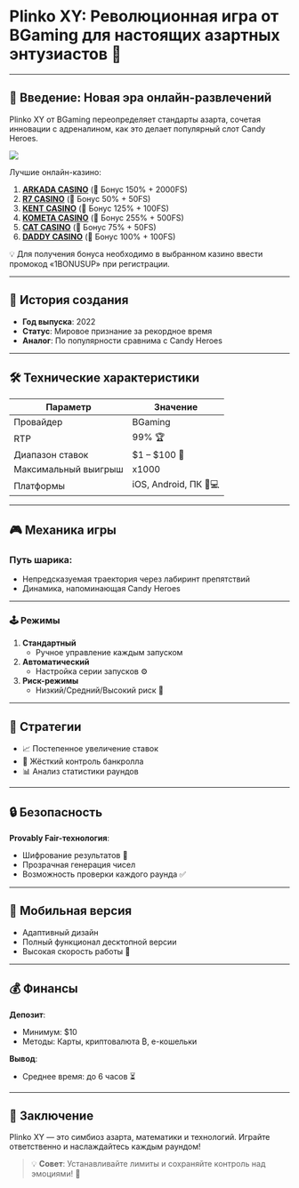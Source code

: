 # Plinko XY: Революционная игра от BGaming для настоящих азартных энтузиастов 🎰

---

## 🌟 Введение: Новая эра онлайн-развлечений  
Plinko XY от BGaming переопределяет стандарты азарта, сочетая инновации с адреналином, как это делает популярный слот Candy Heroes.

[![](https://i.ibb.co/V0sL31NS/Plinko-app.jpg)](https://clck.ru/3Hr27o)

Лучшие онлайн-казино:

1. **[ARKADA CASINO](https://clck.ru/3Hr27o "ARKADA CASINO")** (🎁 Бонус 150% + 2000FS)
2. **[R7 CASINO](https://clck.ru/3HsT58 "R7 CASINO")** (🎁 Бонус 50% + 50FS)
3. **[KENT CASINO](https://clck.ru/3MmjWQ "KENT CASINO")** (🎁 Бонус 125% + 100FS)
4. **[KOMETA CASINO](https://clck.ru/3JHf2X "KOMETA CASINO")** (🎁 Бонус 255% + 500FS)
5. **[CAT CASINO](https://clck.ru/3HsTGi "CAT CASINO")** (🎁 Бонус 75% + 50FS)
6. **[DADDY CASINO](https://clck.ru/3HsTSj "DADDY CASINO")** (🎁 Бонус 100% + 100FS)

💡 Для получения бонуса необходимо в выбранном казино ввести промокод «1BONUSUP» при регистрации.


---

## 📜 История создания  
- **Год выпуска**: 2022  
- **Статус**: Мировое признание за рекордное время  
- **Аналог**: По популярности сравнима с Candy Heroes  

---

## 🛠 Технические характеристики  
| Параметр               | Значение                          |  
|-------------------------|-----------------------------------|  
| Провайдер               | BGaming                           |  
| RTP                     | 99% 🏆                            |  
| Диапазон ставок         | $1 – $100 💸                      |  
| Максимальный выигрыш    | x1000                             |  
| Платформы               | iOS, Android, ПК 📱💻             |  

---

## 🎮 Механика игры  
### Путь шарика:  
- Непредсказуемая траектория через лабиринт препятствий  
- Динамика, напоминающая Candy Heroes  

---

### 🕹 Режимы  
1. **Стандартный**  
   - Ручное управление каждым запуском  
2. **Автоматический**  
   - Настройка серии запусков ⚙️  
3. **Риск-режимы**  
   - Низкий/Средний/Высокий риск 🎲  

---

## 🧠 Стратегии  
- 📈 Постепенное увеличение ставок  
- 💼 Жёсткий контроль банкролла  
- 📊 Анализ статистики раундов  

---

## 🔒 Безопасность  
**Provably Fair-технология**:  
- Шифрование результатов 🔐  
- Прозрачная генерация чисел  
- Возможность проверки каждого раунда ✅  

---

## 📱 Мобильная версия  
- Адаптивный дизайн  
- Полный функционал десктопной версии  
- Высокая скорость работы 🚀  

---

## 💰 Финансы  
**Депозит**:  
- Минимум: $10  
- Методы: Карты, криптовалюта ₿, e-кошельки  

**Вывод**:  
- Среднее время: до 6 часов ⏳  

---

## 🚀 Заключение  
Plinko XY — это симбиоз азарта, математики и технологий. Играйте ответственно и наслаждайтесь каждым раундом!  

> 💡 **Совет**: Устанавливайте лимиты и сохраняйте контроль над эмоциями! 🎯
